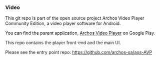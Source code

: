 ### Video

This git repo is part of the open source project Archos Video Player Community Edition, 
a video player software for Android.

You can find the parent application, 
[Archos Video Player](https://play.google.com/store/apps/details?id=com.archos.mediacenter.video) 
on Google Play. 

This repo contains the player front-end and the main UI.

Please see the entry point repo: https://github.com/archos-sa/aos-AVP

